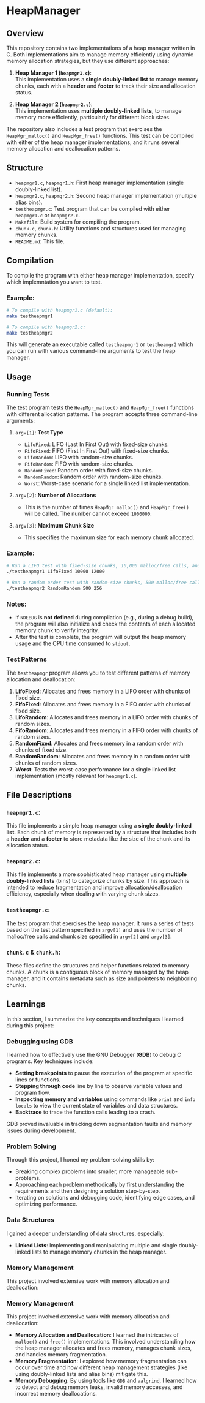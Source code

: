 # HeapManager

## Overview

This repository contains two implementations of a heap manager written in C. Both implementations aim to manage memory efficiently using dynamic memory allocation strategies, but they use different approaches:

1. **Heap Manager 1 (`heapmgr1.c`)**:  
   This implementation uses a **single doubly-linked list** to manage memory chunks, each with a **header** and **footer** to track their size and allocation status.

2. **Heap Manager 2 (`heapmgr2.c`)**:  
   This implementation uses **multiple doubly-linked lists**, to manage memory more efficiently, particularly for different block sizes.

The repository also includes a test program that exercises the `HeapMgr_malloc()` and `HeapMgr_free()` functions. This test can be compiled with either of the heap manager implementations, and it runs several memory allocation and deallocation patterns.

## Structure

- `heapmgr1.c`, `heapmgr1.h`: First heap manager implementation (single doubly-linked list).
- `heapmgr2.c`, `heapmgr2.h`: Second heap manager implementation (multiple alias bins).
- `testheapmgr.c`: Test program that can be compiled with either `heapmgr1.c` or `heapmgr2.c`.
- `Makefile`: Build system for compiling the program.
- `chunk.c`, `chunk.h`: Utility functions and structures used for managing memory chunks.
- `README.md`: This file.

## Compilation

To compile the program with either heap manager implementation, specify which implemntation you want to test.

### Example:

```bash
# To compile with heapmgr1.c (default):
make testheapmgr1

# To compile with heapmgr2.c:
make testheapmgr2
```

This will generate an executable called `testheapmgr1` or `testheamgr2` which you can run with various command-line arguments to test the heap manager.

## Usage

### Running Tests 

The test program tests the `HeapMgr_malloc()` and `HeapMgr_free()` functions with different allocation patterns. The program accepts three command-line arguments:

1. `argv[1]`: **Test Type**
   - `LifoFixed`: LIFO (Last In First Out) with fixed-size chunks.
   - `FifoFixed`: FIFO (First In First Out) with fixed-size chunks.
   - `LifoRandom`: LIFO with random-size chunks.
   - `FifoRandom`: FIFO with random-size chunks.
   - `RandomFixed`: Random order with fixed-size chunks.
   - `RandomRandom`: Random order with random-size chunks.
   - `Worst`: Worst-case scenario for a single linked list implementation.

2. `argv[2]`: **Number of Allocations**
   - This is the number of times `HeapMgr_malloc()` and `HeapMgr_free()` will be called. The number cannot exceed `1000000`.

3. `argv[3]`: **Maximum Chunk Size**
   - This specifies the maximum size for each memory chunk allocated.

### Example:

```bash
# Run a LIFO test with fixed-size chunks, 10,000 malloc/free calls, and chunk size of 12,000 bytes:
./testheapmgr1 LifoFixed 10000 12000

# Run a random order test with random-size chunks, 500 malloc/free calls, and chunk size of 256 bytes:
./testheapmgr2 RandomRandom 500 256
```

### Notes:
- If `NDEBUG` is **not defined** during compilation (e.g., during a debug build), the program will also initialize and check the contents of each allocated memory chunk to verify integrity.
- After the test is complete, the program will output the heap memory usage and the CPU time consumed to `stdout`.

### Test Patterns

The `testheapmgr` program allows you to test different patterns of memory allocation and deallocation:

1. **LifoFixed**: Allocates and frees memory in a LIFO order with chunks of fixed size.
2. **FifoFixed**: Allocates and frees memory in a FIFO order with chunks of fixed size.
3. **LifoRandom**: Allocates and frees memory in a LIFO order with chunks of random sizes.
4. **FifoRandom**: Allocates and frees memory in a FIFO order with chunks of random sizes.
5. **RandomFixed**: Allocates and frees memory in a random order with chunks of fixed size.
6. **RandomRandom**: Allocates and frees memory in a random order with chunks of random sizes.
7. **Worst**: Tests the worst-case performance for a single linked list implementation (mostly relevant for `heapmgr1.c`).

## File Descriptions

### `heapmgr1.c`:
This file implements a simple heap manager using a **single doubly-linked list**. Each chunk of memory is represented by a structure that includes both a **header** and a **footer** to store metadata like the size of the chunk and its allocation status.

### `heapmgr2.c`:
This file implements a more sophisticated heap manager using **multiple doubly-linked lists** (bins) to categorize chunks by size. This approach is intended to reduce fragmentation and improve allocation/deallocation efficiency, especially when dealing with varying chunk sizes.

### `testheapmgr.c`:
The test program that exercises the heap manager. It runs a series of tests based on the test pattern specified in `argv[1]` and uses the number of malloc/free calls and chunk size specified in `argv[2]` and `argv[3]`.

### `chunk.c` & `chunk.h`:
These files define the structures and helper functions related to memory chunks. A chunk is a contiguous block of memory managed by the heap manager, and it contains metadata such as size and pointers to neighboring chunks.

## Learnings

In this section, I summarize the key concepts and techniques I learned during this project:

### Debugging using GDB

I learned how to effectively use the GNU Debugger (**GDB**) to debug C programs. Key techniques include:
- **Setting breakpoints** to pause the execution of the program at specific lines or functions.
- **Stepping through code** line by line to observe variable values and program flow.
- **Inspecting memory and variables** using commands like `print` and `info locals` to view the current state of variables and data structures.
- **Backtrace** to trace the function calls leading to a crash.

GDB proved invaluable in tracking down segmentation faults and memory issues during development.

### Problem Solving

Through this project, I honed my problem-solving skills by:
- Breaking complex problems into smaller, more manageable sub-problems.
- Approaching each problem methodically by first understanding the requirements and then designing a solution step-by-step.
- Iterating on solutions and debugging code, identifying edge cases, and optimizing performance.

### Data Structures

I gained a deeper understanding of data structures, especially:
- **Linked Lists**: Implementing and manipulating multiple and single doubly-linked lists to manage memory chunks in the heap manager.

### Memory Management

This project involved extensive work with memory allocation and deallocation:
### Memory Management

This project involved extensive work with memory allocation and deallocation:
- **Memory Allocation and Deallocation**: I learned the intricacies of `malloc()` and `free()` implementations. This involved understanding how the heap manager allocates and frees memory, manages chunk sizes, and handles memory fragmentation.
- **Memory Fragmentation**: I explored how memory fragmentation can occur over time and how different heap management strategies (like using doubly-linked lists and alias bins) mitigate this.
- **Memory Debugging**: By using tools like `GDB` and `valgrind`, I learned how to detect and debug memory leaks, invalid memory accesses, and incorrect memory deallocations.

